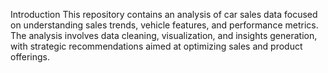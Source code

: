 Introduction
This repository contains an analysis of car sales data focused on understanding sales trends, vehicle features, and performance metrics. The analysis involves data cleaning, visualization, and insights generation, with strategic recommendations aimed at optimizing sales and product offerings.

